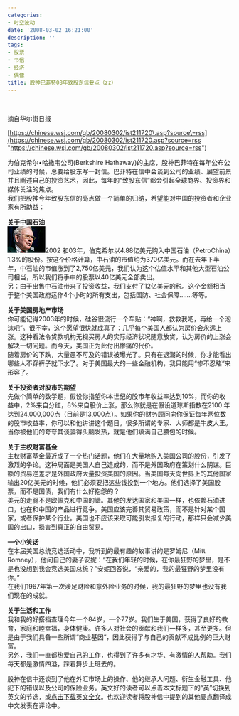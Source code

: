 ```yaml
---
categories:
- 时空波动
date: '2008-03-02 16:21:00'
description: ''
tags:
- 股票
- 书信
- 经济
- 偶像
title: 股神巴菲特08年致股东信要点（zz）
---
```

 

 摘自华尔街日报

 [https://chinese.wsj.com/gb/20080302/ist211720\.asp?source\=rss](https://chinese.wsj.com/gb/20080302/ist211720.asp?source=rss "https://chinese.wsj.com/gb/20080302/ist211720.asp?source=rss")

 为伯克希尔•哈撒韦公司(Berkshire Hathaway)的主席，股神巴菲特在每年公布公司业绩的时候，总要给股东写一封信。巴菲特在信中会谈到公司的业绩、展望前景并且阐述自己的投资艺术，因此，每年的“致股东信”都会引起全球商界、投资界和媒体关注的焦点。   
我们把股神今年致股东信的亮点做一个简单的归纳，希望能对中国的投资者和企业家有所助益：

    
**关于中国石油**   
![股神巴菲特](/assets/spacetimewave/2008/03/ob-bc350_buffet_20080301170627.jpg)2002 和03年，伯克希尔以4\.88亿美元购入中国石油（PetroChina）1\.3%的股份。按这个价格计算，中石油的市值约为370亿美元。而在去年下半年，中石油的市值涨到了2,750亿美元，我们认为这个估值水平和其他大型石油公司相当，所以我们将手中的股票以40亿美元全部卖出。   
另：由于出售中石油带来了投资收益，我们支付了12亿美元的税。这个金额相当于整个美国政府运作4个小时的所有支出，包括国防、社会保障…….等等。

    
**关于美国房地产市场**   
你可能记得2003年的时候，硅谷很流行一个车贴：“神啊，救救我吧，再给一个泡沫吧”。很不幸，这个愿望很快就成真了：几乎每个美国人都认为房价会永远上涨。这种看法令贷款机构无视买房人的实际经济状况随意放贷，认为房价的上涨会解决一切问题。而今天，美国正为此付出惨痛的代价。   
随着房价的下跌，大量愚不可及的错误被曝光了。只有在退潮的时候，你才能看出哪些人不穿裤子就下水了。对于美国最大的一些金融机构，我只能用“惨不忍睹”来形容了。

    
**关于投资者对股市的期望**   
先做个简单的数学题，假设你指望你本世纪的股市年收益率达到10%，而你的收益中，2%来自分红，8%来自股价上涨，那么你就是在假设道琼斯指数在2100 年达到24,000,000点（目前是13,000点）。如果你的财务顾问向你保证每年两位数的股市收益率，你可以和他讲讲这个题目。很多所谓的专家、大师都是牛皮大王。当你被他们的夸夸其谈骗得头脑发热，就是他们填满自己腰包的时候。

    
**关于主权财富基金**   
主权财富基金最近成了一个热门话题，他们在大量地购入美国公司的股份，引发了激烈的争论。这种局面是美国人自己造成的，而不是外国政府在策划什么阴谋。巨额的贸易逆差才是外国政府大量投资美国的原因。当美国每天向世界上的其他国家输出20亿美元的时候，他们必须要把这些钱投到一个地方。他们选择了美国股票，而不是国债，我们有什么好抱怨的？   
美元的走弱不是欧佩克和中国的错。其他的发达国家和美国一样，也依赖石油进口，也在和中国的产品进行竞争。美国应该完善其贸易政策，而不是针对某个国家，或者保护某个行业。美国也不应该采取可能引发报复的行动，那样只会减少美国的出口，损害到真正的自由贸易。

    
**一个小笑话**   
在本届美国总统竞选活动中，我听到的最有趣的故事讲的是罗姆尼（Mitt Romney），他问自己的妻子安妮：“在我们年轻的时候，在你最狂野的梦里，是不是也没想到我会竞选美国总统？”安妮回答说，“亲爱的，我的最狂野的梦里没有你。”   
在我们1967年第一次涉足财险和意外险业务的时候，我的最狂野的梦里也没有我们现在的成就。

    
**关于生活和工作**   
我和我的好搭档查理今年一个84岁，一个77岁。我们生于美国，获得了良好的教育，家庭和睦幸福，身体健康。许多人对社会的贡献和我们一样多，甚至更多。但是由于我们具备一些所谓“商业基因”，因此获得了与自己的贡献不成比例的巨大财富。   
另外，我们一直都热爱自己的工作，也得到了许多有才华、有激情的人帮助。我们每天都是激情四溢，踩着舞步上班去的。

    
股神在信中还谈到了他在外汇市场上的操作、他的继承人问题、衍生金融工具、他犯下的错误以及公司的保险业务。英文好的读者可以点击本文标题下的“英”切换到英文的节选，或[点击下载英文全文](https://online.wsj.com/public/resources/documents/berkshire2007.pdf)。也欢迎读者将股神信中提到的其他要点翻译成中文发表在评论中。

